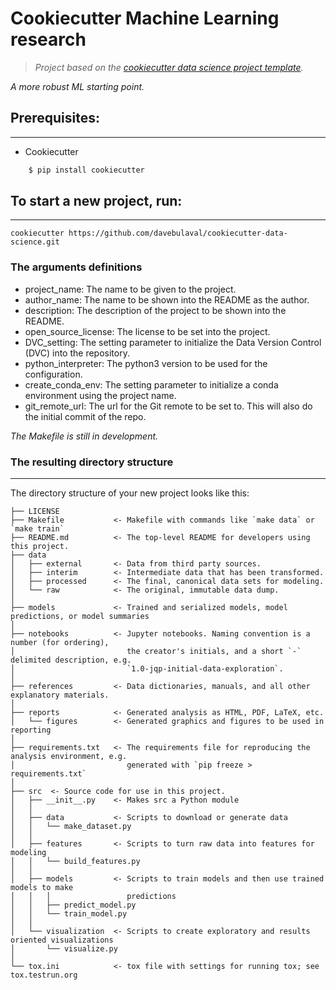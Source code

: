 # Cookiecutter Machine Learning research
> _Project based on the <a target="_blank" href="https://drivendata.github.io/cookiecutter-data-science/">cookiecutter data science project template</a>._

_A more robust ML starting point._


## Prerequisites:
-----------
 - Cookiecutter

``` bash
    $ pip install cookiecutter
```


## To start a new project, run:
------------

    cookiecutter https://github.com/davebulaval/cookiecutter-data-science.git

### The arguments definitions
 - project_name: The name to be given to the project.
 - author_name: The name to be shown into the README as the author.
 - description: The description of the project to be shown into the README.
 - open_source_license: The license to be set into the project.
 - DVC_setting: The setting parameter to initialize the Data Version Control (DVC) into the repository.
 - python_interpreter: The python3 version to be used for the configuration.
 - create_conda_env: The setting parameter to initialize a conda environment using the project name.
 - git_remote_url: The url for the Git remote to be set to. This will also do the initial commit of the repo.

*The Makefile is still in development.*

### The resulting directory structure
------------

The directory structure of your new project looks like this: 

```
├── LICENSE
├── Makefile           <- Makefile with commands like `make data` or `make train`
├── README.md          <- The top-level README for developers using this project.
├── data
│   ├── external       <- Data from third party sources.
│   ├── interim        <- Intermediate data that has been transformed.
│   ├── processed      <- The final, canonical data sets for modeling.
│   └── raw            <- The original, immutable data dump.
│
├── models             <- Trained and serialized models, model predictions, or model summaries
│
├── notebooks          <- Jupyter notebooks. Naming convention is a number (for ordering),
│                         the creator's initials, and a short `-` delimited description, e.g.
│                         `1.0-jqp-initial-data-exploration`.
│
├── references         <- Data dictionaries, manuals, and all other explanatory materials.
│
├── reports            <- Generated analysis as HTML, PDF, LaTeX, etc.
│   └── figures        <- Generated graphics and figures to be used in reporting
│
├── requirements.txt   <- The requirements file for reproducing the analysis environment, e.g.
│                         generated with `pip freeze > requirements.txt`
│
├── src  <- Source code for use in this project.
│   ├── __init__.py    <- Makes src a Python module
│   │
│   ├── data           <- Scripts to download or generate data
│   │   └── make_dataset.py
│   │
│   ├── features       <- Scripts to turn raw data into features for modeling
│   │   └── build_features.py
│   │
│   ├── models         <- Scripts to train models and then use trained models to make
│   │   │                 predictions
│   │   ├── predict_model.py
│   │   └── train_model.py
│   │
│   └── visualization  <- Scripts to create exploratory and results oriented visualizations
│       └── visualize.py
│
└── tox.ini            <- tox file with settings for running tox; see tox.testrun.org
```

